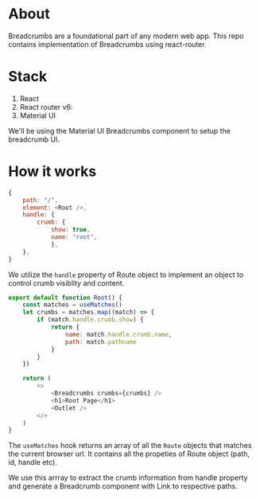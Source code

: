# About

Breadcrumbs are a foundational part of any modern web app. This repo contains implementation of Breadcrumbs using react-router.

# Stack
1. React
2. React router v6:
3. Material UI

We'll be using the Material UI Breadcrumbs component to setup the breadcrumb UI.

# How it works
```javascript
{
    path: "/",
    element: <Root />,
    handle: {
        crumb: {
            show: true,
            name: "root",
            },
    },
}
```
We utilize the `handle` property of Route object to implement an object to control crumb visiblity and content.

```javascript
export default function Root() {
    const matches = useMatches()
    let crumbs = matches.map((match) => {
        if (match.handle.crumb.show) {
            return {
                name: match.handle.crumb.name,
                path: match.pathname
            }
        }
    })

    return (
        <>
            <Breadcrumbs crumbs={crumbs} />
            <h1>Root Page</h1>
            <Outlet />
        </>
    )
}

```
The `useMatches` hook returns an array of all the `Route` objects that matches the current browser url. It contains all the propeties of Route object (path, id, handle etc).

We use this arrray to extract the crumb information from handle property and generate
a Breadcrumb component with Link to respective paths.

